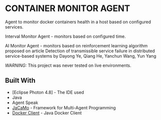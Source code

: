 # CONTAINER MONITOR AGENT

Agent to monitor docker containers health in a host based on configured services.

Interval Monitor Agent  - monitors based on configured time.

AI Monitor Agent - monitors based on reinforcement learning algorithm proposed on article Detection of transmissible service failure in distributed service-based systems by Dayong Ye, Qiang He, Yanchun Wang, Yun Yang

*WARNING:* This project was never tested on live environments.


## Built With

* [Eclipse Photon 4.8] - The IDE used
* Java
* Agent Speak
* [JaCaMo](http://jacamo.sourceforge.net/) - Framework for Multi-Agent Programming
* [Docker Client](https://github.com/spotify/docker-client) - Java Docker Client

